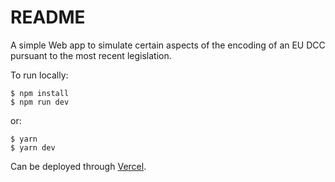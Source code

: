 # README

A simple Web app to simulate certain aspects of the encoding of an EU DCC pursuant to the most recent legislation.

To run locally:

    $ npm install
    $ npm run dev

or:

    $ yarn
    $ yarn dev

Can be deployed through [Vercel](https://vercel.com/).

